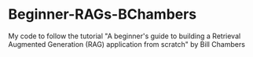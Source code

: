 # Beginner-RAGs-BChambers
My code to follow the tutorial "A beginner's guide to building a Retrieval Augmented Generation (RAG) application from scratch" by Bill Chambers
